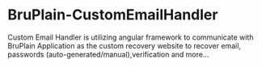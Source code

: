 # BruPlain-CustomEmailHandler
Custom Email Handler is utilizing angular framework to communicate with BruPlain Application as the custom recovery website to recover email, passwords (auto-generated/manual),verification and more...
